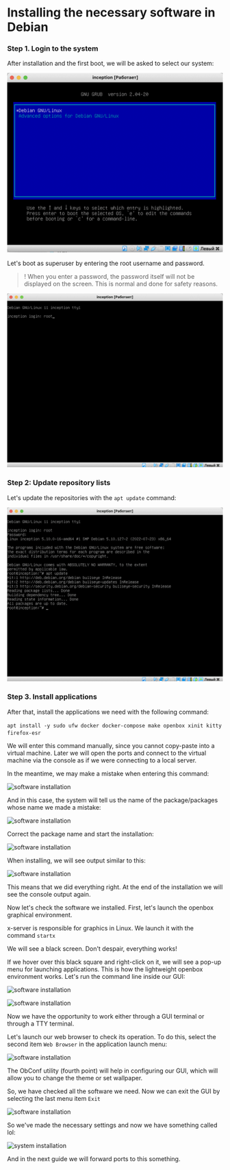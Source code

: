 # Installing the necessary software in Debian

### Step 1. Login to the system

After installation and the first boot, we will be asked to select our system:

![software installation](media/install_soft/install_step_0.png)

Let's boot as superuser by entering the root username and password.

> ! When you enter a password, the password itself will not be displayed on the screen. This is normal and done for safety reasons.

![software installation](media/install_soft/install_step_1.png)

### Step 2: Update repository lists

Let's update the repositories with the ```apt update``` command:

![software installation](media/install_soft/install_step_2.png)

### Step 3. Install applications

After that, install the applications we need with the following command:

```apt install -y sudo ufw docker docker-compose make openbox xinit kitty firefox-esr```

We will enter this command manually, since you cannot copy-paste into a virtual machine. Later we will open the ports and connect to the virtual machine via the console as if we were connecting to a local server.

In the meantime, we may make a mistake when entering this command:

![software installation](media/install_soft/install_step_3.png)

And in this case, the system will tell us the name of the package/packages whose name we made a mistake:

![software installation](media/install_soft/install_step_4.png)

Correct the package name and start the installation:

![software installation](media/install_soft/install_step_5.png)

When installing, we will see output similar to this:

![software installation](media/install_soft/install_step_6.png)

This means that we did everything right. At the end of the installation we will see the console output again.

Now let's check the software we installed. First, let's launch the openbox graphical environment.

x-server is responsible for graphics in Linux. We launch it with the command ```startx```

We will see a black screen. Don't despair, everything works!

If we hover over this black square and right-click on it, we will see a pop-up menu for launching applications. This is how the lightweight openbox environment works. Let's run the command line inside our GUI:

![software installation](media/install_soft/install_step_7.png)

![software installation](media/install_soft/install_step_8.png)

Now we have the opportunity to work either through a GUI terminal or through a TTY terminal.

Let's launch our web browser to check its operation. To do this, select the second item ```Web Browser``` in the application launch menu:

![software installation](media/install_soft/install_step_9.png)

The ObConf utility (fourth point) will help in configuring our GUI, which will allow you to change the theme or set wallpaper.

So, we have checked all the software we need. Now we can exit the GUI by selecting the last menu item ```Exit```

![software installation](media/install_soft/install_step_10.png)

So we've made the necessary settings and now we have something called lol:

![system installation](media/stickers/lol.png)

And in the next guide we will forward ports to this something.

